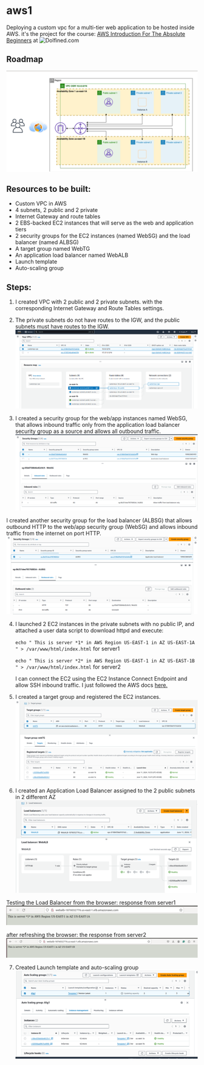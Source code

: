 # aws1
Deploying a custom vpc for a multi-tier web application to be hosted inside AWS. it's the project for the course: [AWS Introduction For The Absolute Beginners](https://www.dolfined.com/courses/arabic-aws-introduction-for-absolute-beginners) at ![Dolfined.com](https://www.dolfined.com/)


## Roadmap
![](https://github.com/Moka1302/aws1/blob/main/roadmap.png)


## Resources to be built:
- Custom VPC in AWS 
- 4 subnets, 2 public and 2 private
- Internet Gateway and route tables
- 2 EBS-backed EC2 instances that will serve as the web and application tiers
- 2 security groups for the EC2 instances (named WebSG) and the load balancer (named ALBSG)
- A target group named WebTG
- An application load balancer named WebALB
- Launch template 
- Auto-scaling group 


## Steps:
1. I created VPC with 2 public and 2 private subnets. with the corresponding Internet Gateway and Route Tables settings.
2. The private subnets do not have routes to the IGW, and the public subnets must have routes to the IGW.
![](https://github.com/Moka1302/aws1/blob/main/vpc.png)


3. I created a security group for the web/app instances named WebSG, that allows inbound traffic only from the application load balancer security group as a source and allows all outbound traffic.
![](https://github.com/Moka1302/aws1/blob/main/WebSG.png)


I created another security group for the load balancer (ALBSG) that allows outbound HTTP to the web/app security group (WebSG) and allows inbound traffic from the internet on port HTTP.
![](https://github.com/Moka1302/aws1/blob/main/ALBSG.png)


4. I launched 2 EC2 instances in the private subnets with no public IP, and attached a user data script to download httpd and execute:
   
   `echo " This is server *1* in AWS Region US-EAST-1 in AZ US-EAST-1A " > /var/www/html/index.html` for server1
   
   `echo " This is server *2* in AWS Region US-EAST-1 in AZ US-EAST-1B " > /var/www/html/index.html` for server2
   
   I can connect the EC2 using the EC2 Instance Connect Endpoint and allow SSH inbound traffic. I just followed the AWS docs [here.](https://docs.aws.amazon.com/AWSEC2/latest/UserGuide/connect-with-ec2-instance-connect-endpoint.html) 


5. I created a target group and registered the EC2 instances.
![](https://github.com/Moka1302/aws1/blob/main/Target%20Group.png)


6. I created an Application Load Balancer assigned to the 2 public subnets in 2 different AZ
![](https://github.com/Moka1302/aws1/blob/main/Load%20Balancer.png)

Testing the Load Balancer from the browser: response from server1
![](https://github.com/Moka1302/aws1/blob/main/response%20from%20server1.png)

after refreshing the browser: the response from server2
![](https://github.com/Moka1302/aws1/blob/main/response%20from%20server2.png)


7. Created Launch template and auto-scaling group
   ![](https://github.com/Moka1302/aws1/blob/main/auto-scaling%20group.png)

